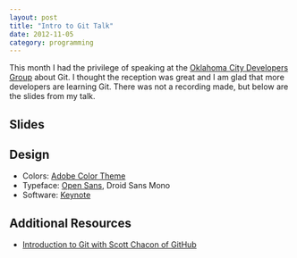 ```yaml
---
layout: post
title: "Intro to Git Talk"
date: 2012-11-05
category: programming
---
```


This month I had the privilege of speaking at the [Oklahoma City Developers Group][okcdg] about Git. I thought the reception was great and I am glad that more developers are learning Git. There was not a recording made, but below are the slides from my talk.

Slides
------
<script async class="speakerdeck-embed" data-id="5097ea6720a00100020063ce" data-ratio="1.3333333333333333" src="https://speakerdeck.com/assets/embed.js"></script>

Design
------

- Colors: [Adobe Color Theme][adobecolor]
- Typeface: [Open Sans][opensans], Droid Sans Mono
- Software: [Keynote][keynote]

Additional Resources
--------------------
- [Introduction to Git with Scott Chacon of GitHub][scottchacon]

[okcdg]: https://web.archive.org/web/20130301131832/http://www.okcdg.org:80/
[adobecolor]: https://color.adobe.com/Intro-to-Git-Talk-color-theme-2135384/
[opensans]: https://fonts.google.com/specimen/Open+Sans
[keynote]: https://www.apple.com/keynote
[scottchacon]: https://www.youtube.com/watch?v=ZDR433b0HJY
